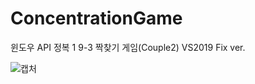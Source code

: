 # ConcentrationGame
윈도우 API 정복 1 
9-3 짝찾기 게임(Couple2) VS2019 Fix ver.

![캡처](https://user-images.githubusercontent.com/88672474/199727125-29b2e448-3e6a-4642-a123-5895283bbf93.PNG)
